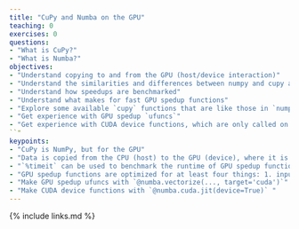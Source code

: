 ```yaml
---
title: "CuPy and Numba on the GPU"
teaching: 0
exercises: 0
questions:
- "What is CuPy?"
- "What is Numba?"
objectives:
- "Understand copying to and from the GPU (host/device interaction)"
- "Understand the similarities and differences between numpy and cupy arrays"
- "Understand how speedups are benchmarked"
- "Understand what makes for fast GPU spedup functions"
- "Explore some available `cupy` functions that are like those in `numpy` but are GPU spedup"
- "Get experience with GPU spedup `ufuncs`"
- "Get experience with CUDA device functions, which are only called on the GPU (`numba.cuda.jit`)"
``"
keypoints:
- "CuPy is NumPy, but for the GPU"
- "Data is copied from the CPU (host) to the GPU (device), where it is computed on. After a computation, it need to be copied back to the CPU to be interacted with by `numpy`, etc"
- "`%timeit` can be used to benchmark the runtime of GPU spedup functions"
- "GPU spedup functions are optimized for at least four things: 1. input size 2. compute complexity 3. CPU/GPU copying 4. data type. Concretely, a gpu spedup function can be slow because the input size is too small, the computation is too simple, there is excessive data copying to/from GPU/CPU, and the input types are excessivly large (e.g. np.float64 vs np.float32)"
- "Make GPU spedup ufuncs with `@numba.vectorize(..., target='cuda')`"
- "Make CUDA device functions with `@numba.cuda.jit(device=True)` "
---
```



{% include links.md %}

